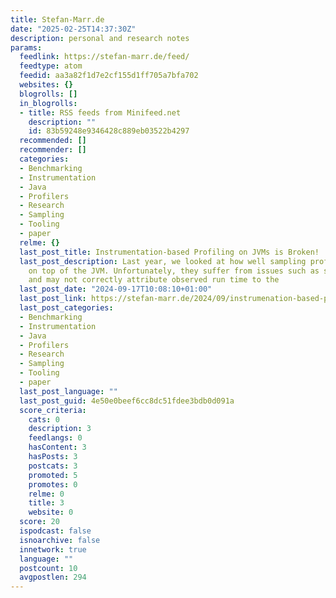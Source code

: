 ```yaml
---
title: Stefan-Marr.de
date: "2025-02-25T14:37:30Z"
description: personal and research notes
params:
  feedlink: https://stefan-marr.de/feed/
  feedtype: atom
  feedid: aa3a82f1d7e2cf155d1ff705a7bfa702
  websites: {}
  blogrolls: []
  in_blogrolls:
  - title: RSS feeds from Minifeed.net
    description: ""
    id: 83b59248e9346428c889eb03522b4297
  recommended: []
  recommender: []
  categories:
  - Benchmarking
  - Instrumentation
  - Java
  - Profilers
  - Research
  - Sampling
  - Tooling
  - paper
  relme: {}
  last_post_title: Instrumentation-based Profiling on JVMs is Broken!
  last_post_description: Last year, we looked at how well sampling profilers work
    on top of the JVM. Unfortunately, they suffer from issues such as safepoint bias
    and may not correctly attribute observed run time to the
  last_post_date: "2024-09-17T10:08:10+01:00"
  last_post_link: https://stefan-marr.de/2024/09/instrumenation-based-profiling-on-jvms-is-broken/
  last_post_categories:
  - Benchmarking
  - Instrumentation
  - Java
  - Profilers
  - Research
  - Sampling
  - Tooling
  - paper
  last_post_language: ""
  last_post_guid: 4e50e0beef6cc8dc51fdee3bdb0d091a
  score_criteria:
    cats: 0
    description: 3
    feedlangs: 0
    hasContent: 3
    hasPosts: 3
    postcats: 3
    promoted: 5
    promotes: 0
    relme: 0
    title: 3
    website: 0
  score: 20
  ispodcast: false
  isnoarchive: false
  innetwork: true
  language: ""
  postcount: 10
  avgpostlen: 294
---
```

